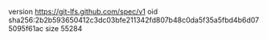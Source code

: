 version https://git-lfs.github.com/spec/v1
oid sha256:2b2b593650412c3dc03bfe211342fd807b48c0da5f35a5fbd4b6d075095f61ac
size 55284
